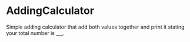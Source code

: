 # AddingCalculator
Simple adding calculator that add both values together and print it stating your total number is ___. 

